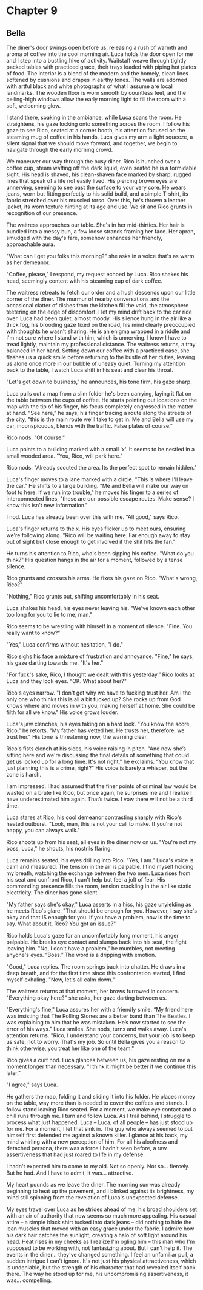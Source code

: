 # Chapter 9
## Bella
 
The diner's door swings open before us, releasing a rush of warmth and aroma of coffee into the cool morning air. Luca holds the door open for me and I step into a bustling hive of activity. Waitstaff weave through tightly packed tables with practiced grace, their trays loaded with piping hot plates of food. The interior is a blend of the modern and the homely, clean lines softened by cushions and drapes in earthy tones. The walls are adorned with artful black and white photographs of what I assume are local landmarks. The wooden floor is worn smooth by countless feet, and the ceiling-high windows allow the early morning light to fill the room with a soft, welcoming glow.
 
I stand there, soaking in the ambiance, while Luca scans the room. He straightens, his gaze locking onto something across the room. I follow his gaze to see Rico, seated at a corner booth, his attention focused on the steaming mug of coffee in his hands. Luca gives my arm a light squeeze, a silent signal that we should move forward, and together, we begin to navigate through the early morning crowd.
 
We maneuver our way through the busy diner. Rico is hunched over a coffee cup, steam wafting off the dark liquid, even seated he is a formidable sight. His head is shaved, his clean-shaven face marked by sharp, rugged lines that speak of a life not easily lived. His piercing brown eyes are unnerving, seeming to see past the surface to your very core. He wears jeans, worn but fitting perfectly to his solid build, and a simple T-shirt, its fabric stretched over his muscled torso. Over this, he's thrown a leather jacket, its worn texture hinting at its age and use. We sit and Rico grunts in recognition of our presence. 
 
The waitress approaches our table. She's in her mid-thirties. Her hair is bundled into a messy bun, a few loose strands framing her face. Her apron, smudged with the day's fare, somehow enhances her friendly, approachable aura. 
 
"What can I get you folks this morning?" she asks in a voice that's as warm as her demeanor.
 
"Coffee, please," I respond, my request echoed by Luca. Rico shakes his head, seemingly content with his steaming cup of dark coffee.
 
The waitress retreats to fetch our order and a hush descends upon our little corner of the diner. The murmur of nearby conversations and the occasional clatter of dishes from the kitchen fill the void, the atmosphere teetering on the edge of discomfort. I let my mind drift back to the car ride over. Luca had been quiet, almost moody. His silence hung in the air like a thick fog, his brooding gaze fixed on the road, his mind clearly preoccupied with thoughts he wasn't sharing. He is an enigma wrapped in a riddle and I'm not sure where I stand with him, which is unnerving. I know I have to tread lightly, maintain my professional distance. The waitress returns, a tray balanced in her hand. Setting down our coffee with a practiced ease, she flashes us a quick smile before returning to the bustle of her duties, leaving us alone once more in our bubble of uneasy quiet. Turning my attention back to the table, I watch Luca shift in his seat and clear his throat.
 
"Let's get down to business," he announces, his tone firm, his gaze sharp.
 
Luca pulls out a map from a slim folder he's been carrying, laying it flat on the table between the cups of coffee. He starts pointing out locations on the map with the tip of his finger, his focus completely engrossed in the matter at hand. "See here," he says, his finger tracing a route along the streets of the city, "this is the main route we'll take to get in. Me and Bella will use my car, inconspicuous, blends with the traffic. False plates of course."

Rico nods. "Of course."

Luca points to a building marked with a small 'x'. It seems to be nestled in a small wooded area. "You, Rico, will park here." 

Rico nods. "Already scouted the area. Its the perfect spot to remain hidden."

Luca's finger moves to a lane marked with a circle. "This is where I'll leave the car." He shifts to a large building. "Me and Bella will make our way on foot to here. If we run into trouble," he moves his finger to a series of interconnected lines, "these are our possible escape routes. Make sense? I know this isn't new information."

I nod. Luca has already been over this with me. "All good," says Rico. 

Luca's finger returns to the x. His eyes flicker up to meet ours, ensuring we're following along. "Rico will be waiting here. Far enough away to stay out of sight but close enough to get involved if the shit hits the fan."
 
He turns his attention to Rico, who's been sipping his coffee. "What do you think?" His question hangs in the air for a moment, followed by a tense silence. 

Rico grunts and crosses his arms. He fixes his gaze on Rico. "What's wrong, Rico?"
 
"Nothing," Rico grunts out, shifting uncomfortably in his seat.
 
Luca shakes his head, his eyes never leaving his. "We've known each other too long for you to lie to me, man."
 
Rico seems to be wrestling with himself in a moment of silence. "Fine. You really want to know?"
 
"Yes," Luca confirms without hesitation, "I do."
 
Rico sighs his face a mixture of frustration and annoyance. "Fine," he says, his gaze darting towards me. "It's her." 
 
"For fuck's sake, Rico, I thought we dealt with this yesterday.” Rico looks at Luca and they lock eyes. “OK. What about her?"
 
Rico's eyes narrow. "I don't get why we have to fucking trust her. Am I the only one who thinks this is all a bit fucked up? She rocks up from God knows where and moves in with you, making herself at home. She could be filth for all we know." His voice grows louder.
 
Luca's jaw clenches, his eyes taking on a hard look. "You know the score, Rico," he retorts. "My father has vetted her. He trusts her, therefore, we trust her." His tone is threatening now, the warning clear.
 
Rico's fists clench at his sides, his voice raising in pitch. "And now she’s sitting here and we're discussing the final details of something that could get us locked up for a long time. It's not right," he exclaims. “You know that just planning this is a crime, right?” His voice is barely a whisper, but the zone is harsh.
 
I am impressed. I had assumed that the finer points of criminal law would be wasted on a brute like Rico, but once again, he surprises me and I realize I have underestimated him again. That’s twice. I vow there will not be a third time.
 
Luca stares at Rico, his cool demeanor contrasting sharply with Rico's heated outburst. "Look, man, this is not your call to make. If you're not happy, you can always walk."
 
Rico shoots up from his seat, all eyes in the diner now on us. "You're not my boss, Luca," he shouts, his nostrils flaring.
 
Luca remains seated, his eyes drilling into Rico. "Yes, I am." Luca's voice is calm and measured. The tension in the air is palpable. I find myself holding my breath, watching the exchange between the two men. Luca rises from his seat and confront Rico, I can't help but feel a jolt of fear. His commanding presence fills the room, tension crackling in the air like static electricity. The diner has gone silent.
 
"My father says she's okay," Luca asserts in a hiss, his gaze unyielding as he meets Rico's glare. "That should be enough for you. However, I say she's okay and that IS enough for you. If you have a problem, now is the time to say. What about it, Rico? You got an issue?"
 
Rico holds Luca's gaze for an uncomfortably long moment, his anger palpable. He breaks eye contact and slumps back into his seat, the fight leaving him. "No, I don't have a problem," he mumbles, not meeting anyone's eyes. “Boss.” The word is a dripping with emotion.
 
"Good," Luca replies. The room springs back into chatter. He draws in a deep breath, and for the first time since this confrontation started, I find myself exhaling. "Now, let's all calm down."
 
The waitress returns at that moment, her brows furrowed in concern. "Everything okay here?" she asks, her gaze darting between us.
 
"Everything's fine," Luca assures her with a friendly smile. “My friend here was insisting that The Rolling Stones are a better band than The Beatles. I was explaining to him that he was mistaken. He’s now started to see the error of his ways.” Luca smiles. She nods, turns and walks away. Luca's attention returns. "Rico, I understand your concerns, but your job is to keep us safe, not to worry. That's my job. So until Bella gives you a reason to think otherwise, you treat her like one of the team."
 
Rico gives a curt nod. Luca glances between us, his gaze resting on me a moment longer than necessary. "I think it might be better if we continue this later." 

"I agree," says Luca. 

He gathers the map, folding it and sliding it into his folder. He places money on the table, way more than is needed to cover the coffees and stands. I follow stand leaving Rico seated. For a moment, we make eye contact and a chill runs through me. I turn and follow Luca. As I trail behind, I struggle to process what just happened. Luca – Luca, of all people – has just stood up for me. For a moment, I let that sink in. The guy who always seemed to put himself first defended me against a known killer. I glance at his back, my mind whirling with a new perception of him. For all his aloofness and detached persona, there was a force I hadn't seen before, a raw assertiveness that had just roared to life in my defense.
 
I hadn't expected him to come to my aid. Not so openly. Not so... fiercely. But he had. And I have to admit, it was... attractive.
 
My heart pounds as we leave the diner. The morning sun was already beginning to heat up the pavement, and I blinked against its brightness, my mind still spinning from the revelation of Luca's unexpected defense.
 
My eyes travel over Luca as he strides ahead of me, his broad shoulders set with an air of authority that now seems so much more appealing. His casual attire – a simple black shirt tucked into dark jeans – did nothing to hide the lean muscles that moved with an easy grace under the fabric. I admire how his dark hair catches the sunlight, creating a halo of soft light around his head. Heat rises in my cheeks as I realize I'm ogling him – this man who I'm supposed to be working with, not fantasizing about. But I can't help it. The events in the diner... they've changed something. I feel an unfamiliar pull, a sudden intrigue I can't ignore. It's not just his physical attractiveness, which is undeniable, but the strength of his character that had revealed itself back there. The way he stood up for me, his uncompromising assertiveness, it was... compelling.